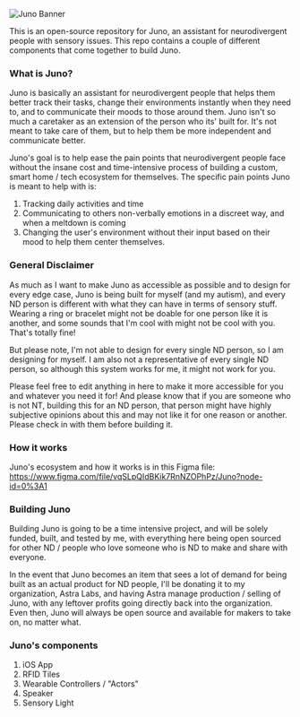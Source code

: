 ![Juno Banner](https://github.com/thecodingone/Juno/blob/main/Branding%20Assets/Banner/Gradient%20Banner@3x.png?raw=true)

This is an open-source repository for Juno, an assistant for neurodivergent people with sensory issues. This repo contains a couple of different components that come together to build Juno. 

### What is Juno?
Juno is basically an assistant for neurodivergent people that helps them better track their tasks, change their environments instantly when they need to, and to communicate their moods to those around them. Juno isn't so much a caretaker as an extension of the person who its' built for. It's not meant to take care of them, but to help them be more independent and communicate better. 

Juno's goal is to help ease the pain points that neurodivergent people face without the insane cost and time-intensive process of building a custom, smart home / tech ecosystem for themselves. The specific pain points Juno is meant to help with is:
1. Tracking daily activities and time
2. Communicating to others non-verbally emotions in a discreet way, and when a meltdown is coming
3. Changing the user's environment without their input based on their mood to help them center themselves.

### General Disclaimer
As much as I want to make Juno as accessible as possible and to design for every edge case, Juno is being built for myself (and my autism), and every ND person is different with what they can have in terms of sensory stuff. Wearing a ring or bracelet might not be doable for one person like it is another, and some sounds that I'm cool with might not be cool with you. That's totally fine! 

But please note, I'm not able to design for every single ND person, so I am designing for myself. I am also not a representative of every single ND person, so although this system works for me, it might not work for you.

Please feel free to edit anything in here to make it more accessible for you and whatever you need it for! And please know that if you are someone who is not NT, building this for an ND person, that person might have highly subjective opinions about this and may not like it for one reason or another. Please check in with them before building it.

### How it works
Juno's ecosystem and how it works is in this Figma file: https://www.figma.com/file/vqSLpQIdBKik7RnNZOPhPz/Juno?node-id=0%3A1

### Building Juno
Building Juno is going to be a time intensive project, and will be solely funded, built, and tested by me, with everything here being open sourced for other ND / people who love someone who is ND to make and share with everyone. 

In the event that Juno becomes an item that sees a lot of demand for being built as an actual product for ND people, I'll be donating it to my organization, Astra Labs, and having Astra manage production / selling of Juno, with any leftover profits going directly back into the organization. Even then, Juno will always be open source and available for makers to take on, no matter what. 


### Juno's components
1. iOS App
2. RFID Tiles
3. Wearable Controllers / "Actors"
4. Speaker
5. Sensory Light

